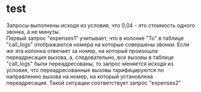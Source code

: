 # test
Запросы выполнены исходя из условия, что 0,04 - это стоимость одного звонка, а не минуты.  
Первый запрос "expenses1" учитывает, что в колонке "To" в таблице "call_logs" отображаются номера на которые совершены звонки. 
Если же эта колонка отвечает за номер, на который произошла переадресация вызова, а, следовательно, все вызовы в таблице "call_logs" были переадресованы, то  запрос меняется исходя из условия, что переадресованные вызовы тарифицируются по направлению вызова на номер, на который установлена переадресация. Такой ситуации соответствует запрос "expenses2"
 
